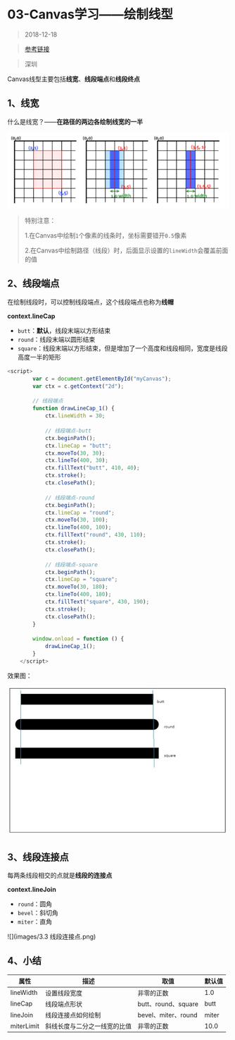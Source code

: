 #    03-Canvas学习——绘制线型

> 2018-12-18

> [参考链接](https://www.w3cplus.com/canvas/canvas-line-style.html)

> 深圳

Canvas线型主要包括**线宽**、**线段端点**和**线段终点**

## 1、线宽

什么是线宽？——**在路径的两边各绘制线宽的一半**

![](images/3.1线宽.png)

> 特别注意：
>
> 1.在Canvas中绘制`1`个像素的线条时，坐标需要错开`0.5`像素
>
> 2.在Canvas中绘制路径（线段）时，后面显示设置的`lineWidth`会覆盖前面的值

## 2、线段端点

在绘制线段时，可以控制线段端点，这个线段端点也称为**线帽** 

**context.lineCap**

- `butt`：**默认**，线段末端以方形结束
- `round`：线段末端以圆形结束
- `square`：线段末端以方形结束，但是增加了一个高度和线段相同，宽度是线段高度一半的矩形

```js
<script>
        var c = document.getElementById("myCanvas");
        var ctx = c.getContext("2d");

        // 线段端点
        function drawLineCap_1() {
            ctx.lineWidth = 30;

            // 线段端点-butt
            ctx.beginPath();
            ctx.lineCap = "butt";
            ctx.moveTo(30, 30);
            ctx.lineTo(400, 30);
            ctx.fillText("butt", 410, 40);
            ctx.stroke();
            ctx.closePath();

            // 线段端点-round
            ctx.beginPath();
            ctx.lineCap = "round";
            ctx.moveTo(30, 100);
            ctx.lineTo(400, 100);
            ctx.fillText("round", 430, 110);
            ctx.stroke();
            ctx.closePath();

            // 线段端点-square
            ctx.beginPath();
            ctx.lineCap = "square";
            ctx.moveTo(30, 180);
            ctx.lineTo(400, 180);
            ctx.fillText("square", 430, 190);
            ctx.stroke();
            ctx.closePath();
        }

        window.onload = function () {
            drawLineCap_1();
        }
    </script>
```

效果图：

![](images/3.2线段端点.JPG)

## 3、线段连接点

每两条线段相交的点就是**线段的连接点** 

**context.lineJoin**

- `round`：圆角
- `bevel`：斜切角
- `miter`：直角

![](images/3.3 线段连接点.png)

## 4、小结

| 属性       | 描述                         | 取值                | 默认值 |
| ---------- | ---------------------------- | ------------------- | ------ |
| lineWidth  | 设置线段宽度                 | 非零的正数          | 1.0    |
| lineCap    | 线段端点形状                 | butt、round、square | butt   |
| lineJoin   | 线段连接点如何绘制           | bevel、miter、round | miter  |
| miterLimit | 斜线长度与二分之一线宽的比值 | 非零的正数          | 10.0   |

